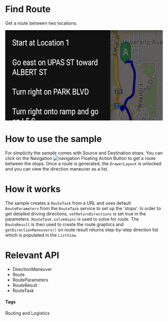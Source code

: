 # Find Route
Get a route between two locations.

![Find Route App](find-route.png)

# How to use the sample
For simplicity the sample comes with Source and Destination stops. You can click on the Navigation ![navigation](https://cloud.githubusercontent.com/assets/12448081/16168046/d37aaea2-34b2-11e6-888a-0cbf22f5455f.png) Floating Action Button to get a route between the stops. Once a route is generated, the `DrawerLayout` is unlocked and you can view the direction maneuver as a list.

# How it works
The sample creates a `RouteTask` from a URL and uses default `RouteParameters` from the `RouteTask` service to set up the 'stops'. In order to get detailed driving directions, `setReturnDirections` is set true in the parameters. `RouteTask.solveAsync` is used to solve for route. The `RouteResult` is then used to create the route graphics and `getDirectionManeuvers()` on route result returns step-by-step direction list which is populated in the `ListView`.

# Relevant API
* DirectionManeuver
* Route
* RouteParameters
* RouteResult
* RouteTask

#### Tags
Routing and Logistics

